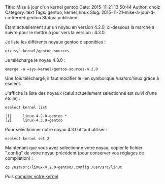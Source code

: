 Title: Mise à jour d'un kernel gentoo
Date: 2015-11-21 13:50:44
Author: choiz
Category: text
Tags: gentoo, kernel, linux
Slug: 2015-11-21-mise-a-jour-d-un-kernel-gentoo
Status: published

Étant actuellement sur un noyau en version 4.2.0, ci-dessous la marche a
suivre pour le mettre à jour vers la version : 4.3.0.

Je liste les différents noyaux gentoo disponibles :

    eix sys-kernel/gentoo-sources

Je télécharge le noyau 4.3.0 :

    emerge -a =sys-kernel/gentoo-sources-4.3.0

Une fois téléchargé, il faut modifier le lien symbolique /usr/src/linux
grâce à eselect.

J'affiche la liste des noyaux (celui actuellement selectionné est suivi
d'une étoile) :

    eselect kernel list

    [1]     linux-4.2.0-gentoo *
    [2]     linux-4.3.0-gentoo

Pour selectionner notre noyau 4.3.0 il faut utiliser :

    eselect kernel set 2

Maintenant que vous avez selectionné votre noyau, copier le fichier
".config" de votre noyau précédent (pour conserver vos réglages de
compilation) :

    cp /usr/src/linux-4.2.0-gentoo/.config /usr/src/linux

Puis [compiler votre
kernel](http://www.choiz.fr/2015-09-06-compilation-kernel-gentoo.html).
